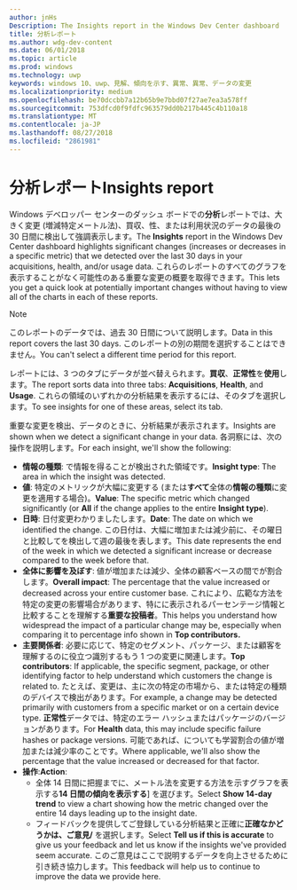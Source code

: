 ```yaml
---
author: jnHs
Description: The Insights report in the Windows Dev Center dashboard
title: 分析レポート
ms.author: wdg-dev-content
ms.date: 06/01/2018
ms.topic: article
ms.prod: windows
ms.technology: uwp
keywords: windows 10、uwp、見解、傾向を示す、異常、異常、データの変更
ms.localizationpriority: medium
ms.openlocfilehash: be70dccbb7a12b65b9e7bbd07f27ae7ea3a578ff
ms.sourcegitcommit: 753dfcd0f9fdfc963579dd0b217b445c4b110a18
ms.translationtype: MT
ms.contentlocale: ja-JP
ms.lasthandoff: 08/27/2018
ms.locfileid: "2861981"
---
```

# <a name="insights-report"></a><span data-ttu-id="38ed3-103">分析レポート</span><span class="sxs-lookup"><span data-stu-id="38ed3-103">Insights report</span></span>


<span data-ttu-id="38ed3-104">Windows デベロッパー センターのダッシュ ボードでの**分析**レポートでは、大きく変更 (増減特定メートル法)、買収、性、または利用状況のデータの最後の 30 日間に検出して強調表示します。</span><span class="sxs-lookup"><span data-stu-id="38ed3-104">The **Insights** report in the Windows Dev Center dashboard highlights significant changes (increases or decreases in a specific metric) that we detected over the last 30 days in your acquisitions, health, and/or usage data.</span></span> <span data-ttu-id="38ed3-105">これらのレポートのすべてのグラフを表示することがなく可能性のある重要な変更の概要を取得できます。</span><span class="sxs-lookup"><span data-stu-id="38ed3-105">This lets you get a quick look at potentially important changes without having to view all of the charts in each of these reports.</span></span>

> [!NOTE]
> <span data-ttu-id="38ed3-106">このレポートのデータでは、過去 30 日間について説明します。</span><span class="sxs-lookup"><span data-stu-id="38ed3-106">Data in this report covers the last 30 days.</span></span> <span data-ttu-id="38ed3-107">このレポートの別の期間を選択することはできません。</span><span class="sxs-lookup"><span data-stu-id="38ed3-107">You can't select a different time period for this report.</span></span>

<span data-ttu-id="38ed3-108">レポートには、3 つのタブにデータが並べ替えられます。**買収**、**正常性**を**使用**します。</span><span class="sxs-lookup"><span data-stu-id="38ed3-108">The report sorts data into three tabs: **Acquisitions**, **Health**, and **Usage**.</span></span> <span data-ttu-id="38ed3-109">これらの領域のいずれかの分析結果を表示するには、そのタブを選択します。</span><span class="sxs-lookup"><span data-stu-id="38ed3-109">To see insights for one of these areas, select its tab.</span></span>

<span data-ttu-id="38ed3-110">重要な変更を検出、データのときに、分析結果が表示されます。</span><span class="sxs-lookup"><span data-stu-id="38ed3-110">Insights are shown when we detect a significant change in your data.</span></span> <span data-ttu-id="38ed3-111">各洞察には、次の操作を説明します。</span><span class="sxs-lookup"><span data-stu-id="38ed3-111">For each insight, we'll show the following:</span></span>
- <span data-ttu-id="38ed3-112">**情報の種類**: で情報を得ることが検出された領域です。</span><span class="sxs-lookup"><span data-stu-id="38ed3-112">**Insight type**: The area in which the insight was detected.</span></span>
- <span data-ttu-id="38ed3-113">**値**: 特定のメトリックが大幅に変更する (または**すべて**全体の**情報の種類**に変更を適用する場合)。</span><span class="sxs-lookup"><span data-stu-id="38ed3-113">**Value**: The specific metric which changed significantly (or **All** if the change applies to the entire **Insight type**).</span></span>
- <span data-ttu-id="38ed3-114">**日時**: 日付変更わかりましたします。</span><span class="sxs-lookup"><span data-stu-id="38ed3-114">**Date**: The date on which we identified the change.</span></span> <span data-ttu-id="38ed3-115">この日付は、大幅に増加または減少前に、その曜日と比較してを検出して週の最後を表します。</span><span class="sxs-lookup"><span data-stu-id="38ed3-115">This date represents the end of the week in which we detected a significant increase or decrease compared to the week before that.</span></span>
- <span data-ttu-id="38ed3-116">**全体に影響を及ぼす**: 値が増加または減少、全体の顧客ベースの間でが割合します。</span><span class="sxs-lookup"><span data-stu-id="38ed3-116">**Overall impact**: The percentage that the value increased or decreased across your entire customer base.</span></span> <span data-ttu-id="38ed3-117">これにより、広範な方法を特定の変更の影響場合があります、特にに表示されるパーセンテージ情報と比較することを理解する**重要な投稿者**。</span><span class="sxs-lookup"><span data-stu-id="38ed3-117">This helps you understand how widespread the impact of a particular change may be, especially when comparing it to percentage info shown in **Top contributors.**</span></span>
- <span data-ttu-id="38ed3-118">**主要関係者**: 必要に応じて、特定のセグメント、パッケージ、または顧客を理解するのに役立つ識別するもう 1 つの変更に関連します。</span><span class="sxs-lookup"><span data-stu-id="38ed3-118">**Top contributors**: If applicable, the specific segment, package, or other identifying factor to help understand which customers the change is related to.</span></span> <span data-ttu-id="38ed3-119">たとえば、変更は、主に次の特定の市場から、または特定の種類のデバイスで検出があります。</span><span class="sxs-lookup"><span data-stu-id="38ed3-119">For example, a change may be detected primarily with customers from a specific market or on a certain device type.</span></span> <span data-ttu-id="38ed3-120">**正常性**データでは、特定のエラー ハッシュまたはパッケージのバージョンがあります。</span><span class="sxs-lookup"><span data-stu-id="38ed3-120">For **Health** data, this may include specific failure hashes or package versions.</span></span> <span data-ttu-id="38ed3-121">可能であれば、についても学習割合の値が増加または減少率のことです。</span><span class="sxs-lookup"><span data-stu-id="38ed3-121">Where applicable, we'll also show the percentage that the value increased or decreased for that factor.</span></span>
- <span data-ttu-id="38ed3-122">**操作**:</span><span class="sxs-lookup"><span data-stu-id="38ed3-122">**Action**:</span></span>
   - <span data-ttu-id="38ed3-123">全体 14 日間に把握までに、メートル法を変更する方法を示すグラフを表示する**14 日間の傾向を表示する**] を選びます。</span><span class="sxs-lookup"><span data-stu-id="38ed3-123">Select **Show 14-day trend** to view a chart showing how the metric changed over the entire 14 days leading up to the insight date.</span></span>
   - <span data-ttu-id="38ed3-124">フィードバックを提供してご登録している分析結果と正確に**正確なかどうかは、ご意見/** を選択します。</span><span class="sxs-lookup"><span data-stu-id="38ed3-124">Select **Tell us if this is accurate** to give us your feedback and let us know if the insights we've provided seem accurate.</span></span> <span data-ttu-id="38ed3-125">このご意見はここで説明するデータを向上させるために引き続き協力します。</span><span class="sxs-lookup"><span data-stu-id="38ed3-125">This feedback will help us to continue to improve the data we provide here.</span></span> 

